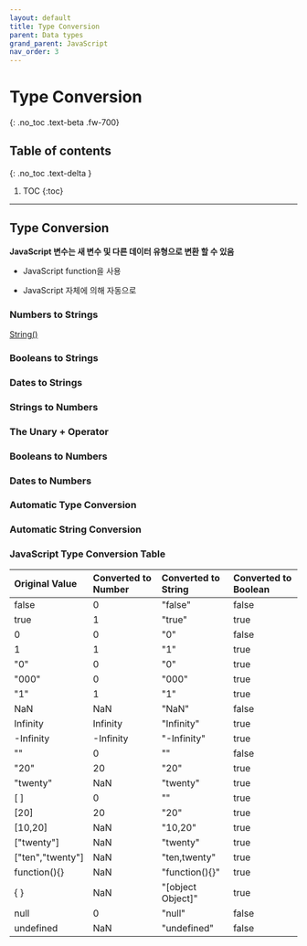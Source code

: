 ```yaml
---
layout: default
title: Type Conversion
parent: Data types
grand_parent: JavaScript
nav_order: 3
---
```

 
# Type Conversion
{: .no_toc .text-beta .fw-700}

## Table of contents
{: .no_toc .text-delta }

1. TOC
{:toc}

---

## Type Conversion

**JavaScript 변수는 새 변수 및 다른 데이터 유형으로 변환 할 수 있음**

* JavaScript function을 사용

* JavaScript 자체에 의해 자동으로

### Numbers to Strings

[String()](https://gekdev.github.io/docs/javascript/array/methods/#tostring)

### Booleans to Strings

### Dates to Strings

### Strings to Numbers

### The Unary + Operator

### Booleans to Numbers

### Dates to Numbers

### Automatic Type Conversion

### Automatic String Conversion

### JavaScript Type Conversion Table

| Original Value 	| Converted to Number | Converted to String	| Converted to Boolean |
|:------------------|:--------------------|:--------------------|:---------------------|
| false	            | 0                   | "false"	            | false                |	
| true	            | 1                   |	"true" 	            | true	               |
| 0	                | 0                   |	"0"		            | false                |	
| 1	                | 1                   |	"1"		            | true	               |	
| "0"	            | 0                   |	"0"		            | true	               |	
| "000"	            | 0                   |	"000"		        | true	               |	
| "1"	            | 1                   |	"1"		            | true	               |	
| NaN	            | NaN	              | "NaN"		        | false                |	
| Infinity	        | Infinity            |	"Infinity"		    | true	               |	
| -Infinity	        | -Infinity	          | "-Infinity"		    | true	               |	
| ""	            | 0                   |	""		            | false                |	
| "20"	            | 20                  |	"20"		        | true	               |	
| "twenty"	        | NaN	              |	"twenty"		    | true	               |	
| [ ]	            | 0	                  | ""		            | true	               |	
| [20]	            | 20	              | "20"		        | true	               |	
| [10,20]	        | NaN	              | "10,20"		        | true	               |	
| ["twenty"]	    | NaN	              | "twenty"		    | true	               |	
| ["ten","twenty"]	| NaN	              | "ten,twenty"		| true	               |	
| function(){}	    | NaN	              | "function(){}"		| true	               |	
| { }	            | NaN	              | "[object Object]"	| true	               |	
| null	            | 0	                  | "null"		        | false                |	
| undefined	        | NaN	              | "undefined"		    | false                |

